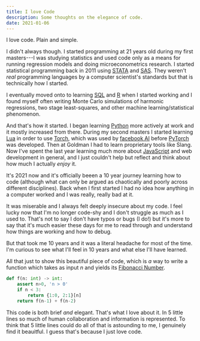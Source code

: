 ```yaml
---
title: I love Code
description: Some thoughts on the elegance of code.
date: 2021-01-06
---
```


I love code. Plain and simple.

I didn't always though. I started programming at 21 years old during my first masters---I was studying statistics and used code only as a means for running regression models and doing microeconometrics research. I started statistical programming back in 2011 using [STATA](https://www.stata.com/) and [SAS](https://www.sas.com/). They weren't *real* programming languages by a computer scientist's standards but that is technically how I started.

I eventually moved onto to learning [SQL](https://en.wikipedia.org/wiki/SQL) and [R](https://www.r-project.org/about.html) when I started working and I found myself often writing Monte Carlo simulations of harmonic regressions, two stage least-squares, and other machine learning/statistical phenomenon.

And that's how it started. I began learning [Python](https://www.python.org/) more actively at work and it mostly increased from there. During my second masters I started learning [Lua](http://www.lua.org/) in order to use [Torch](http://torch.ch/), which was used by [facebook AI](https://ai.facebook.com/) before [PyTorch](https://pytorch.org/) was developed. Then at Goldman I had to learn proprietary tools like Slang. Now I've spent the last year learning much more about [JavaScript](https://www.javascript.com/) and web development in general, and I just couldn't help but reflect and think about how much I actually *enjoy* it.

It's 2021 now and it's officially beeen a 10 year journey learning how to code (although what can only be argued as chaotically and poorly across different disciplines). Back when I first started I had no idea how anything in a computer worked and I was really, really bad at it. 

It was miserable and I always felt deeply insecure about my code. I feel lucky now that I'm no longer code-shy and I don't struggle as much as I used to. That's not to say I don't have typos or bugs (I do!) but it's more to say that it's much easier these days for me to read through and understand how things are working and how to debug.

But that took me 10 years and it was a literal headache for most of the time. I'm curious to see what I'll feel in 10 years and what else I'll have learned.

All that just to show this beautiful piece of code, which is *a* way to write a function which takes as input *n* and yields its [Fibonacci Number](https://en.wikipedia.org/wiki/Fibonacci_number).

```python
def f(n: int) -> int:
    assert n>0, 'n > 0'
    if n < 3:
        return {1:0, 2:1}[n]
    return f(n-1) + f(n-2)
```

This code is both brief *and* elegant. That's what I love about it. In 5 little lines so much of human collaboration and information is represented. To think that 5 little lines could do all of that is astounding to me, I genuinely find it beauitful. I guess that's because I just love code.
